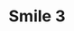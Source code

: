 ---
weight: 1
images:
- /images/photos/20230405 - Sortie Photo - Stéphane G. - 0026.jpg
title: Smile 3
tags:
- portrait
---